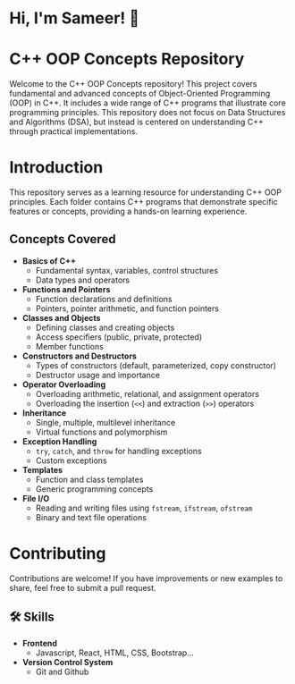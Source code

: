 
# Hi, I'm Sameer! 👋


# C++ OOP Concepts Repository

Welcome to the C++ OOP Concepts repository! This project covers fundamental and advanced concepts of Object-Oriented Programming (OOP) in C++. It includes a wide range of C++ programs that illustrate core programming principles. This repository does not focus on Data Structures and Algorithms (DSA), but instead is centered on understanding C++ through practical implementations.

# Introduction
This repository serves as a learning resource for understanding C++ OOP principles. Each folder contains C++ programs that demonstrate specific features or concepts, providing a hands-on learning experience.

## Concepts Covered

- **Basics of C++**
  - Fundamental syntax, variables, control structures
  - Data types and operators
- **Functions and Pointers**
  - Function declarations and definitions
  - Pointers, pointer arithmetic, and function pointers
- **Classes and Objects**
  - Defining classes and creating objects
  - Access specifiers (public, private, protected)
  - Member functions
- **Constructors and Destructors**
  - Types of constructors (default, parameterized, copy constructor)
  - Destructor usage and importance
- **Operator Overloading**
  - Overloading arithmetic, relational, and assignment operators
  - Overloading the insertion (`<<`) and extraction (`>>`) operators
- **Inheritance**
  - Single, multiple, multilevel inheritance
  - Virtual functions and polymorphism
- **Exception Handling**
  - `try`, `catch`, and `throw` for handling exceptions
  - Custom exceptions
- **Templates**
  - Function and class templates
  - Generic programming concepts
- **File I/O**
  - Reading and writing files using `fstream`, `ifstream`, `ofstream`
  - Binary and text file operations

# Contributing
Contributions are welcome! If you have improvements or new examples to share, feel free to submit a pull request.
## 🛠 Skills
- **Frontend**
  - Javascript, React, HTML, CSS, Bootstrap...
- **Version Control System**
  - Git and Github


